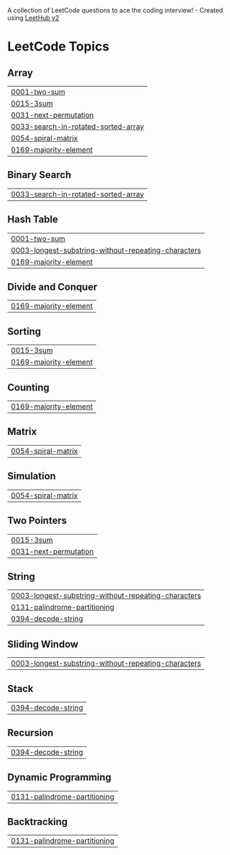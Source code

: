 A collection of LeetCode questions to ace the coding interview! - Created using [LeetHub v2](https://github.com/arunbhardwaj/LeetHub-2.0)
<!---LeetCode Topics Start-->
# LeetCode Topics
## Array
|  |
| ------- |
| [0001-two-sum](https://github.com/AkshayAnil1080/DSA/tree/master/0001-two-sum) |
| [0015-3sum](https://github.com/AkshayAnil1080/DSA/tree/master/0015-3sum) |
| [0031-next-permutation](https://github.com/AkshayAnil1080/DSA/tree/master/0031-next-permutation) |
| [0033-search-in-rotated-sorted-array](https://github.com/AkshayAnil1080/DSA/tree/master/0033-search-in-rotated-sorted-array) |
| [0054-spiral-matrix](https://github.com/AkshayAnil1080/DSA/tree/master/0054-spiral-matrix) |
| [0169-majority-element](https://github.com/AkshayAnil1080/DSA/tree/master/0169-majority-element) |
## Binary Search
|  |
| ------- |
| [0033-search-in-rotated-sorted-array](https://github.com/AkshayAnil1080/DSA/tree/master/0033-search-in-rotated-sorted-array) |
## Hash Table
|  |
| ------- |
| [0001-two-sum](https://github.com/AkshayAnil1080/DSA/tree/master/0001-two-sum) |
| [0003-longest-substring-without-repeating-characters](https://github.com/AkshayAnil1080/DSA/tree/master/0003-longest-substring-without-repeating-characters) |
| [0169-majority-element](https://github.com/AkshayAnil1080/DSA/tree/master/0169-majority-element) |
## Divide and Conquer
|  |
| ------- |
| [0169-majority-element](https://github.com/AkshayAnil1080/DSA/tree/master/0169-majority-element) |
## Sorting
|  |
| ------- |
| [0015-3sum](https://github.com/AkshayAnil1080/DSA/tree/master/0015-3sum) |
| [0169-majority-element](https://github.com/AkshayAnil1080/DSA/tree/master/0169-majority-element) |
## Counting
|  |
| ------- |
| [0169-majority-element](https://github.com/AkshayAnil1080/DSA/tree/master/0169-majority-element) |
## Matrix
|  |
| ------- |
| [0054-spiral-matrix](https://github.com/AkshayAnil1080/DSA/tree/master/0054-spiral-matrix) |
## Simulation
|  |
| ------- |
| [0054-spiral-matrix](https://github.com/AkshayAnil1080/DSA/tree/master/0054-spiral-matrix) |
## Two Pointers
|  |
| ------- |
| [0015-3sum](https://github.com/AkshayAnil1080/DSA/tree/master/0015-3sum) |
| [0031-next-permutation](https://github.com/AkshayAnil1080/DSA/tree/master/0031-next-permutation) |
## String
|  |
| ------- |
| [0003-longest-substring-without-repeating-characters](https://github.com/AkshayAnil1080/DSA/tree/master/0003-longest-substring-without-repeating-characters) |
| [0131-palindrome-partitioning](https://github.com/AkshayAnil1080/DSA/tree/master/0131-palindrome-partitioning) |
| [0394-decode-string](https://github.com/AkshayAnil1080/DSA/tree/master/0394-decode-string) |
## Sliding Window
|  |
| ------- |
| [0003-longest-substring-without-repeating-characters](https://github.com/AkshayAnil1080/DSA/tree/master/0003-longest-substring-without-repeating-characters) |
## Stack
|  |
| ------- |
| [0394-decode-string](https://github.com/AkshayAnil1080/DSA/tree/master/0394-decode-string) |
## Recursion
|  |
| ------- |
| [0394-decode-string](https://github.com/AkshayAnil1080/DSA/tree/master/0394-decode-string) |
## Dynamic Programming
|  |
| ------- |
| [0131-palindrome-partitioning](https://github.com/AkshayAnil1080/DSA/tree/master/0131-palindrome-partitioning) |
## Backtracking
|  |
| ------- |
| [0131-palindrome-partitioning](https://github.com/AkshayAnil1080/DSA/tree/master/0131-palindrome-partitioning) |
<!---LeetCode Topics End-->